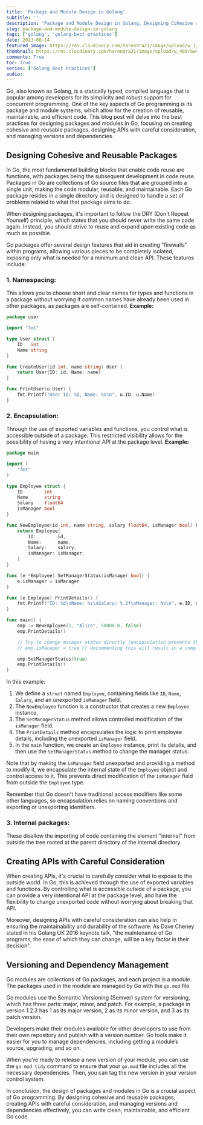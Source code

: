 ```yaml
---
title: 'Package and Module Design in Golang'
subtitle: ''
description: 'Package and Module Design in Golang, Designing Cohesive and Reusable Packages, Creating APIs with Careful Consideration, Versioning and Dependency Management'
slug: package-and-module-design-in-golang
tags: ['golang', 'golang-best-practices']
date: 2023-08-14
featured_image: https://res.cloudinary.com/harendra21/image/upload/w_1200/awesome-blog/awesome-golang/Package_and_Module_Design_in_Golang_oxy812.png
thumbnail: https://res.cloudinary.com/harendra21/image/upload/w_400/awesome-blog/awesome-golang/Package_and_Module_Design_in_Golang_oxy812.png
comments: True
toc: True
series: ['Golang Best Practices']
audio: 
---
```


Go, also known as Golang, is a statically typed, compiled language that is popular among developers for its simplicity and robust support for concurrent programming. One of the key aspects of Go programming is its package and module systems, which allow for the creation of reusable, maintainable, and efficient code. This blog post will delve into the best practices for designing packages and modules in Go, focusing on creating cohesive and reusable packages, designing APIs with careful consideration, and managing versions and dependencies.

## Designing Cohesive and Reusable Packages

In Go, the most fundamental building blocks that enable code reuse are functions, with packages being the subsequent development in code reuse. Packages in Go are collections of Go source files that are grouped into a single unit, making the code modular, reusable, and maintainable. Each Go package resides in a single directory and is designed to handle a set of problems related to what that package aims to do.

When designing packages, it's important to follow the DRY (Don't Repeat Yourself) principle, which states that you should never write the same code again. Instead, you should strive to reuse and expand upon existing code as much as possible.

Go packages offer several design features that aid in creating "firewalls" within programs, allowing various pieces to be completely isolated, exposing only what is needed for a minimum and clean API. These features include:

### 1. Namespacing:  
This allows you to choose short and clear names for types and functions in a package without worrying if common names have already been used in other packages, as packages are self-contained.
**Example:**
```go
package user

import "fmt"

type User struct {
    ID   int
    Name string
}

func CreateUser(id int, name string) User {
    return User{ID: id, Name: name}
}

func PrintUser(u User) {
    fmt.Printf("User ID: %d, Name: %s\n", u.ID, u.Name)
}
```
### 2. Encapsulation:
Through the use of exported variables and functions, you control what is accessible outside of a package. This restricted visibility allows for the possibility of having a very intentional API at the package level.
**Example:**
```go
package main

import (
	"fmt"
)

type Employee struct {
	ID        int
	Name      string
	Salary    float64
	isManager bool
}

func NewEmployee(id int, name string, salary float64, isManager bool) Employee {
	return Employee{
		ID:        id,
		Name:      name,
		Salary:    salary,
		isManager: isManager,
	}
}

func (e *Employee) SetManagerStatus(isManager bool) {
	e.isManager = isManager
}

func (e Employee) PrintDetails() {
	fmt.Printf("ID: %d\nName: %s\nSalary: %.2f\nManager: %v\n", e.ID, e.Name, e.Salary, e.isManager)
}

func main() {
	emp := NewEmployee(1, "Alice", 50000.0, false)
	emp.PrintDetails()

	// Try to change manager status directly (encapsulation prevents this)
	// emp.isManager = true // Uncommenting this will result in a compilation error

	emp.SetManagerStatus(true)
	emp.PrintDetails()
}
```
In this example:

1.  We define a `struct` named `Employee`, containing fields like `ID`, `Name`, `Salary`, and an unexported `isManager` field.
2.  The `NewEmployee` function is a constructor that creates a new `Employee` instance.
3.  The `SetManagerStatus` method allows controlled modification of the `isManager` field.
4.  The `PrintDetails` method encapsulates the logic to print employee details, including the unexported `isManager` field.
5.  In the `main` function, we create an `Employee` instance, print its details, and then use the `SetManagerStatus` method to change the manager status.

Note that by making the `isManager` field unexported and providing a method to modify it, we encapsulate the internal state of the `Employee` object and control access to it. This prevents direct modification of the `isManager` field from outside the `Employee` type.

Remember that Go doesn't have traditional access modifiers like some other languages, so encapsulation relies on naming conventions and exporting or unexporting identifiers.
### 3. Internal packages:
These disallow the importing of code containing the element "internal" from outside the tree rooted at the parent directory of the internal directory.

## Creating APIs with Careful Consideration

When creating APIs, it's crucial to carefully consider what to expose to the outside world. In Go, this is achieved through the use of exported variables and functions. By controlling what is accessible outside of a package, you can provide a very intentional API at the package level, and have the flexibility to change unexported code without worrying about breaking that API.

Moreover, designing APIs with careful consideration can also help in ensuring the maintainability and durability of the software. As Dave Cheney stated in his Golang UK 2016 keynote talk, "the maintenance of Go programs, the ease of which they can change, will be a key factor in their decision".

## Versioning and Dependency Management

Go modules are collections of Go packages, and each project is a module. The packages used in the module are managed by Go with the  `go.mod`  file.

Go modules use the Semantic Versioning (Semver) system for versioning, which has three parts: major, minor, and patch. For example, a package in version 1.2.3 has 1 as its major version, 2 as its minor version, and 3 as its patch version.

Developers make their modules available for other developers to use from their own repository and publish with a version number. Go tools make it easier for you to manage dependencies, including getting a module’s source, upgrading, and so on.

When you're ready to release a new version of your module, you can use the  `go mod tidy`  command to ensure that your  `go.mod`  file includes all the necessary dependencies. Then, you can tag the new version in your version control system.

In conclusion, the design of packages and modules in Go is a crucial aspect of Go programming. By designing cohesive and reusable packages, creating APIs with careful consideration, and managing versions and dependencies effectively, you can write clean, maintainable, and efficient Go code.